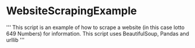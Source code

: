 # WebsiteScrapingExample

''' This script is an example of how to scrape a website (in this case lotto 649 Numbers) for information. This script uses BeautifulSoup, Pandas and urllib '''
